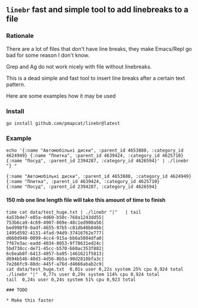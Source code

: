 ## `linebr` fast and simple tool to add linebreaks to a file

### Rationale

There are a lot of files that don't have line breaks, 
they make Emacs/Repl go bad for some reason I don't know. 

Grep and Ag do not work nicely with file without linebreaks. 


This is a dead simple and fast tool to insert line breaks
after a certain text pattern. 

Here are some examples how it may be used

### Install 

`go install github.com/pmapcat/linebr@latest`


### Example 

```
echo '{:name "Автомобільні диски", :parent_id 4653880, :category_id 4624949} {:name "Плитка", :parent_id 4639424, :category_id 4625710} {:name "Посуд", :parent_id 2394287, :category_id 4626594}' | ./linebr "} " 

{:name "Автомобільні диски", :parent_id 4653880, :category_id 4624949} 
{:name "Плитка", :parent_id 4639424, :category_id 4625710} 
{:name "Посуд", :parent_id 2394287, :category_id 4626594}
```

#### 150 mb one line length file will take this amount of time to finish


```
time cat data/test_huge.txt | ./linebr "|"   | tail
4a53b4e7-e85a-4d60-b50c-768a1243dd55|
753b6ca9-4c69-4907-869e-48c1ed900a56|
bed998f0-0adf-4655-97b5-c81db40b846b|
1495d592-4131-4fad-94d9-37416762e777|
d660d940-0099-4cc4-915a-bb6a5084dfa0|
7f67e3ac-eadd-4034-8053-9f78631ed24c|
5bd738cc-de71-45cc-b570-660ac353f882|
6c6eab8f-6413-4857-ba95-1461621f5813|
d694b546-40d3-4d56-8b5a-90d2810bfa3c|
7e266fc9-88dc-445f-a76d-d4666abab2c9|
cat data/test_huge.txt  0,01s user 0,22s system 25% cpu 0,924 total
./linebr "|"  0,77s user 0,29s system 114% cpu 0,924 total
tail  0,24s user 0,24s system 51% cpu 0,923 total

### TODO

* Make this faster
